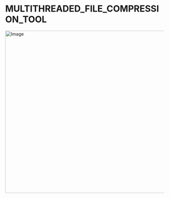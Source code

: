 # MULTITHREADED_FILE_COMPRESSION_TOOL


<img width="1314" height="517" alt="Image" src="https://github.com/user-attachments/assets/9e348c76-b982-4afc-90f6-6392a6ce9250" />
